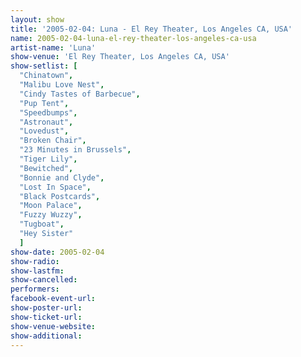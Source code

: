 ```yaml
---
layout: show
title: '2005-02-04: Luna - El Rey Theater, Los Angeles CA, USA'
name: 2005-02-04-luna-el-rey-theater-los-angeles-ca-usa
artist-name: 'Luna'
show-venue: 'El Rey Theater, Los Angeles CA, USA'
show-setlist: [
  "Chinatown",
  "Malibu Love Nest",
  "Cindy Tastes of Barbecue",
  "Pup Tent",
  "Speedbumps",
  "Astronaut",
  "Lovedust",
  "Broken Chair",
  "23 Minutes in Brussels",
  "Tiger Lily",
  "Bewitched",
  "Bonnie and Clyde",
  "Lost In Space",
  "Black Postcards",
  "Moon Palace",
  "Fuzzy Wuzzy",
  "Tugboat",
  "Hey Sister"
  ]
show-date: 2005-02-04
show-radio: 
show-lastfm: 
show-cancelled: 
performers: 
facebook-event-url: 
show-poster-url: 
show-ticket-url: 
show-venue-website: 
show-additional: 
---
```


